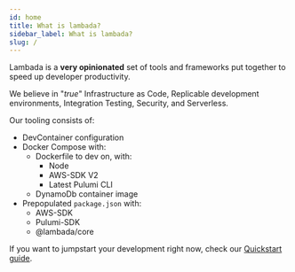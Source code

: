 ```yaml
---
id: home
title: What is lambada?
sidebar_label: What is lambada?
slug: /
---
```


Lambada is a **very opinionated** set of tools and frameworks put together to speed up developer productivity.

We believe in "*true*" Infrastructure as Code, Replicable development environments, Integration Testing, Security, and Serverless.

Our tooling consists of:
- DevContainer configuration
- Docker Compose with:
    - Dockerfile to dev on, with:
        - Node
        - AWS-SDK V2
        - Latest Pulumi CLI
    - DynamoDb container image
- Prepopulated `package.json` with:
    - AWS-SDK
    - Pulumi-SDK
    - @lambada/core

If you want to jumpstart your development right now, check our [Quickstart guide](/quickstart).